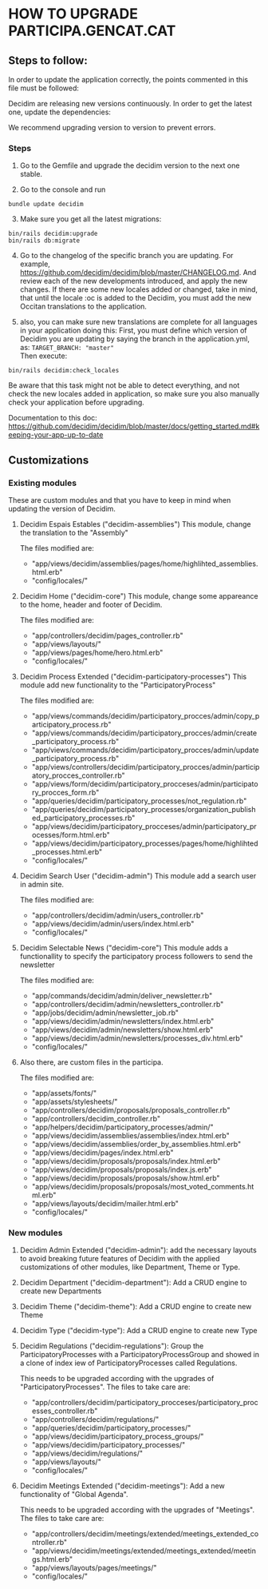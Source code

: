 # HOW TO UPGRADE PARTICIPA.GENCAT.CAT

## Steps to follow:
In order to update the application correctly, the points commented in this file must be followed:

Decidim are releasing new versions continuously. In order to get the latest one, update the dependencies:

We recommend upgrading version to version to prevent errors.

### Steps

1. Go to the Gemfile and upgrade the decidim version to the next one stable.

2. Go to the console and run
```console
bundle update decidim
```

3. Make sure you get all the latest migrations:
```console
bin/rails decidim:upgrade
bin/rails db:migrate
```

4. Go to the changelog of the specific branch you are updating. For example, https://github.com/decidim/decidim/blob/master/CHANGELOG.md. And review each of the new developments introduced, and apply the new changes. If there are some new locales added or changed, take in mind, that until the locale :oc is added to the Decidim, you must add the new Occitan translations to the application.

5. also, you can make sure new translations are complete for all languages in your application doing this:
First, you must define which version of Decidim you are updating by saying the branch in the application.yml, as: `TARGET_BRANCH: "master"`<br/>
Then execute:
```console
bin/rails decidim:check_locales
```
Be aware that this task might not be able to detect everything, and not check the new locales added in application, so make sure you also manually check your application before upgrading.

Documentation to this doc:
https://github.com/decidim/decidim/blob/master/docs/getting_started.md#keeping-your-app-up-to-date

## Customizations

### Existing modules
These are custom modules and that you have to keep in mind when updating the version of Decidim.

  1. Decidim Espais Estables ("decidim-assemblies")
      This module, change the translation to the "Assembly"

      The files modified are:
      * "app/views/decidim/assemblies/pages/home/highlihted_assemblies.html.erb"
      * "config/locales/"


  2. Decidim Home ("decidim-core")
      This module, change some appareance to the home, header and footer of Decidim.

      The files modified are:
      * "app/controllers/decidim/pages_controller.rb"
      * "app/views/layouts/"
      * "app/views/pages/home/hero.html.erb"
      * "config/locales/"


  3. Decidim Process Extended ("decidim-participatory-processes")
      This module add new functionality to the "ParticipatoryProcess"

      The files modified are:
      * "app/views/commands/decidim/participatory_procces/admin/copy_participatory_process.rb"
      * "app/views/commands/decidim/participatory_procces/admin/create_participatory_process.rb"
      * "app/views/commands/decidim/participatory_procces/admin/update_participatory_process.rb"
      * "app/views/controllers/decidim/participatory_procces/admin/participatory_procces_controller.rb"
      * "app/views/form/decidim/participatory_procceses/admin/participatory_procces_form.rb"
      * "app/queries/decidim/participatory_processes/not_regulation.rb"
      * "app/queries/decidim/participatory_processes/organization_published_participatory_processes.rb"
      * "app/views/decidim/participatory_procceses/admin/participatory_processes/form.html.erb"
      * "app/views/decidim/participatory_processes/pages/home/highlihted_processes.html.erb"
      * "config/locales/"


  4. Decidim Search User ("decidim-admin")
      This module add a search user in admin site.

      The files modified are:
      * "app/controllers/decidim/admin/users_controller.rb"
      * "app/views/decidim/admin/users/index.html.erb"
      * "config/locales/"


  5. Decidim Selectable News ("decidim-core")
      This module adds a functionallity to specify the participatory process followers to send the newsletter

      The files modified are:
      * "app/commands/decidim/admin/deliver_newsletter.rb"
      * "app/controllers/decidim/admin/newsletters_controller.rb"
      * "app/jobs/decidim/admin/newsletter_job.rb"
      * "app/views/decidim/admin/newsletters/index.html.erb"
      * "app/views/decidim/admin/newsletters/show.html.erb"
      * "app/views/decidim/admin/newsletters/processes_div.html.erb"
      * "config/locales/"


  6. Also there, are custom files in the participa.

      The files modified are:
      * "app/assets/fonts/"
      * "app/assets/stylesheets/"
      * "app/controllers/decidim/proposals/proposals_controller.rb"
      * "app/controllers/decidim_controller.rb"
      * "app/helpers/decidim/participatory_processes/admin/"
      * "app/views/decidim/assemblies/assemblies/index.html.erb"
      * "app/views/decidim/assemblies/order_by_assemblies.html.erb"
      * "app/views/decidim/pages/index.html.erb"
      * "app/views/decidim/proposals/proposals/index.html.erb"
      * "app/views/decidim/proposals/proposals/index.js.erb"
      * "app/views/decidim/proposals/proposals/show.html.erb"
      * "app/views/decidim/proposals/proposals/most_voted_comments.html.erb"
      * "app/views/layouts/decidim/mailer.html.erb"
      * "config/locales/"

### New modules
  1. Decidim Admin Extended ("decidim-admin"):
  add the necessary layouts to avoid breaking future features of Decidim with the applied customizations of other modules, like Department, Theme or Type.

  2. Decidim Department ("decidim-department"): Add a CRUD engine to create new Departments

  3. Decidim Theme ("decidim-theme"): Add a CRUD engine to create new Theme

  4. Decidim Type ("decidim-type"): Add a CRUD engine to create new Type

  5. Decidim Regulations ("decidim-regulations"): Group the ParticipatoryProcesses with a ParticipatoryProcessGroup and showed in a clone of index iew of ParticipatoryProcesses called Regulations.

      This needs to be upgraded according with the upgrades of "ParticipatoryProcesses".
      The files to take care are:
      * "app/controllers/decidim/participatory_procceses/participatory_processes_controller.rb"
      * "app/controllers/decidim/regulations/"
      * "app/queries/decidim/participatory_processes/"
      * "app/views/decidim/participatory_process_groups/"
      * "app/views/decidim/participatory_processes/"
      * "app/views/decidim/regulations/"
      * "app/views/layouts/"
      * "config/locales/"


  6. Decidim Meetings Extended ("decidim-meetings"): Add a new functionality of "Global Agenda".

      This needs to be upgraded according with the upgrades of "Meetings".
      The files to take care are:
      * "app/controllers/decidim/meetings/extended/meetings_extended_controller.rb"
      * "app/views/decidim/meetings/extended/meetings_extended/meetings.html.erb"
      * "app/views/layouts/pages/meetings/"
      * "config/locales/"
